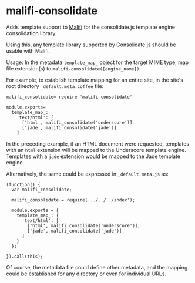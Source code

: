 # malifi-consolidate

Adds template support to [Malifi](https://github.com/randymized/malifi) for the consolidate.js template engine consolidation library.

Using this, any template library supported by Consolidate.js should be usable with Malifi.

Usage:
In the metadata `template_map_` object for the target MIME type, map file extension(s) to `malifi-consolidate([engine_name])`.

For example, to establish template mapping for an entire site, in the site's root directory `_default.meta.coffee` file:
```
malifi_consolidate= require 'malifi-consolidate'

module.exports=
  template_map_:
    'text/html': [
      ['html', malifi_consolidate('underscore')]
      ['jade', malifi_consolidate('jade')]
    ]
```

In the preceding example, if an HTML document were requested, templates with an `html` extension will be mapped to the Underscore template engine.  Templates with a `jade` extension would be mapped to the Jade template engine.

Alternatively, the same could be expressed in `_default.meta.js` as:
```
(function() {
  var malifi_consolidate;

  malifi_consolidate = require('../../../index');

  module.exports = {
    template_map_: {
      'text/html': [
      	['html', malifi_consolidate('underscore')],
      	['jade', malifi_consolidate('jade')]
      ]
    }
  };

}).call(this);
```

Of course, the metadata file could define other metadata, and the mapping could be established for any directory or even for individual URLs.
